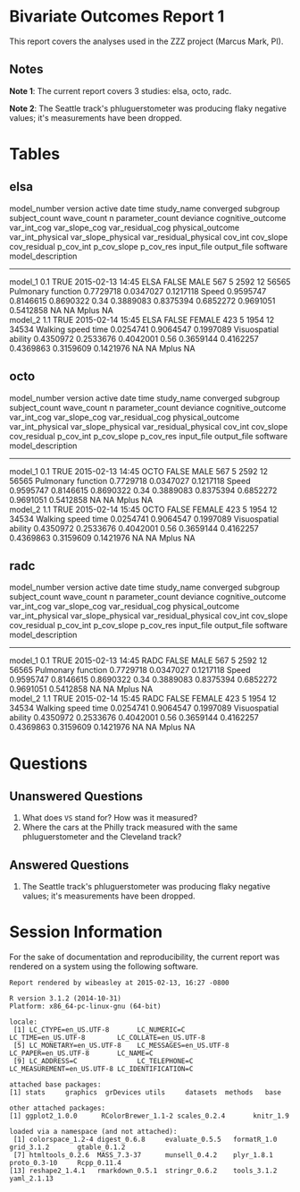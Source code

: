 # Bivariate Outcomes Report 1


This report covers the analyses used in the ZZZ project (Marcus Mark, PI).

<!--  Set the working directory to the repository's base directory; this assumes the report is nested inside of two directories.-->


<!-- Set the report-wide options, and point to the external code file. -->


<!-- Load the sources.  Suppress the output when loading sources. --> 


<!-- Load 'sourced' R files.  Suppress the output when loading packages. --> 


<!-- Load any Global functions and variables declared in the R file.  Suppress the output. --> 


<!-- Declare any global functions specific to a Rmd output.  Suppress the output. --> 


<!-- Load the datasets.   -->


<!-- Tweak the datasets.   -->


## Notes

**Note 1**: The current report covers 3 studies: elsa, octo, radc.

**Note 2**: The Seattle track's phluguerstometer was producing flaky negative values; it's measurements have been dropped.

# Tables
## elsa

model_number    version  active   date         time    study_name   converged   subgroup    subject_count   wave_count      n   parameter_count   deviance  cognitive_outcome     var_int_cog   var_slope_cog   var_residual_cog  physical_outcome        var_int_physical   var_slope_physical   var_residual_physical   cov_int   cov_slope   cov_residual   p_cov_int   p_cov_slope   p_cov_res  input_file   output_file   software   model_description 
-------------  --------  -------  -----------  ------  -----------  ----------  ---------  --------------  -----------  -----  ----------------  ---------  -------------------  ------------  --------------  -----------------  ---------------------  -----------------  -------------------  ----------------------  --------  ----------  -------------  ----------  ------------  ----------  -----------  ------------  ---------  ------------------
model_1             0.1  TRUE     2015-02-13   14:45   ELSA         FALSE       MALE                  567            5   2592                12      56565  Pulmonary function      0.7729718       0.0347027          0.1217118  Speed                          0.9595747            0.8146615               0.8690322      0.34   0.3889083      0.8375394   0.6852272     0.9691051   0.5412858  NA           NA            Mplus      NA                
model_2             1.1  TRUE     2015-02-14   15:45   ELSA         FALSE       FEMALE                423            5   1954                12      34534  Walking speed time      0.0254741       0.9064547          0.1997089  Visuospatial ability           0.4350972            0.2533676               0.4042001      0.56   0.3659144      0.4162257   0.4369863     0.3159609   0.1421976  NA           NA            Mplus      NA                

## octo

model_number    version  active   date         time    study_name   converged   subgroup    subject_count   wave_count      n   parameter_count   deviance  cognitive_outcome     var_int_cog   var_slope_cog   var_residual_cog  physical_outcome        var_int_physical   var_slope_physical   var_residual_physical   cov_int   cov_slope   cov_residual   p_cov_int   p_cov_slope   p_cov_res  input_file   output_file   software   model_description 
-------------  --------  -------  -----------  ------  -----------  ----------  ---------  --------------  -----------  -----  ----------------  ---------  -------------------  ------------  --------------  -----------------  ---------------------  -----------------  -------------------  ----------------------  --------  ----------  -------------  ----------  ------------  ----------  -----------  ------------  ---------  ------------------
model_1             0.1  TRUE     2015-02-13   14:45   OCTO         FALSE       MALE                  567            5   2592                12      56565  Pulmonary function      0.7729718       0.0347027          0.1217118  Speed                          0.9595747            0.8146615               0.8690322      0.34   0.3889083      0.8375394   0.6852272     0.9691051   0.5412858  NA           NA            Mplus      NA                
model_2             1.1  TRUE     2015-02-14   15:45   OCTO         FALSE       FEMALE                423            5   1954                12      34534  Walking speed time      0.0254741       0.9064547          0.1997089  Visuospatial ability           0.4350972            0.2533676               0.4042001      0.56   0.3659144      0.4162257   0.4369863     0.3159609   0.1421976  NA           NA            Mplus      NA                

## radc

model_number    version  active   date         time    study_name   converged   subgroup    subject_count   wave_count      n   parameter_count   deviance  cognitive_outcome     var_int_cog   var_slope_cog   var_residual_cog  physical_outcome        var_int_physical   var_slope_physical   var_residual_physical   cov_int   cov_slope   cov_residual   p_cov_int   p_cov_slope   p_cov_res  input_file   output_file   software   model_description 
-------------  --------  -------  -----------  ------  -----------  ----------  ---------  --------------  -----------  -----  ----------------  ---------  -------------------  ------------  --------------  -----------------  ---------------------  -----------------  -------------------  ----------------------  --------  ----------  -------------  ----------  ------------  ----------  -----------  ------------  ---------  ------------------
model_1             0.1  TRUE     2015-02-13   14:45   RADC         FALSE       MALE                  567            5   2592                12      56565  Pulmonary function      0.7729718       0.0347027          0.1217118  Speed                          0.9595747            0.8146615               0.8690322      0.34   0.3889083      0.8375394   0.6852272     0.9691051   0.5412858  NA           NA            Mplus      NA                
model_2             1.1  TRUE     2015-02-14   15:45   RADC         FALSE       FEMALE                423            5   1954                12      34534  Walking speed time      0.0254741       0.9064547          0.1997089  Visuospatial ability           0.4350972            0.2533676               0.4042001      0.56   0.3659144      0.4162257   0.4369863     0.3159609   0.1421976  NA           NA            Mplus      NA                


# Questions
## Unanswered Questions
 1. What does `VS` stand for?  How was it measured?
 1. Where the cars at the Philly track measured with the same phluguerstometer and the Cleveland track?
 
## Answered Questions
 1. The Seattle track's phluguerstometer was producing flaky negative values; it's measurements have been dropped.

# Session Information
For the sake of documentation and reproducibility, the current report was rendered on a system using the following software.


```
Report rendered by wibeasley at 2015-02-13, 16:27 -0800
```

```
R version 3.1.2 (2014-10-31)
Platform: x86_64-pc-linux-gnu (64-bit)

locale:
 [1] LC_CTYPE=en_US.UTF-8       LC_NUMERIC=C               LC_TIME=en_US.UTF-8        LC_COLLATE=en_US.UTF-8    
 [5] LC_MONETARY=en_US.UTF-8    LC_MESSAGES=en_US.UTF-8    LC_PAPER=en_US.UTF-8       LC_NAME=C                 
 [9] LC_ADDRESS=C               LC_TELEPHONE=C             LC_MEASUREMENT=en_US.UTF-8 LC_IDENTIFICATION=C       

attached base packages:
[1] stats     graphics  grDevices utils     datasets  methods   base     

other attached packages:
[1] ggplot2_1.0.0      RColorBrewer_1.1-2 scales_0.2.4       knitr_1.9         

loaded via a namespace (and not attached):
 [1] colorspace_1.2-4 digest_0.6.8     evaluate_0.5.5   formatR_1.0      grid_3.1.2       gtable_0.1.2    
 [7] htmltools_0.2.6  MASS_7.3-37      munsell_0.4.2    plyr_1.8.1       proto_0.3-10     Rcpp_0.11.4     
[13] reshape2_1.4.1   rmarkdown_0.5.1  stringr_0.6.2    tools_3.1.2      yaml_2.1.13     
```
